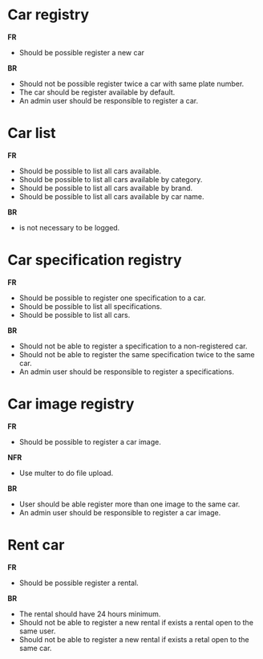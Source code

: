 # Car registry

**FR**
- Should be possible register a new car


**BR**

- Should not be possible register twice a car with same plate number.
- The car should be register available by default.
- An admin user should be responsible to register a car.


# Car list

**FR**

- Should be possible to list all cars available.
- Should be possible to list all cars available by category.
- Should be possible to list all cars available by brand.
- Should be possible to list all cars available by car name.

**BR**
- is not necessary to be logged.


# Car specification registry

**FR**
- Should be possible to register one specification to a car.
- Should be possible to list all specifications.
- Should be possible to list all cars.

**BR**
- Should not be able to register a specification to a non-registered car.
- Should not be able to register the same specification twice to the same car.
- An admin user should be responsible to register a specifications.


# Car image registry

**FR**
- Should be possible to register a car image.

**NFR**
- Use multer to do file upload.

**BR**
- User should be able register more than one image to the same car.
- An admin user should be responsible to register a car image.

# Rent car
**FR**

- Should be possible register a rental.

**BR**
- The rental should have 24 hours minimum.
- Should not be able to register a new rental if exists a rental open to the same user.
- Should not be able to register a new rental if exists a retal open to the same car.